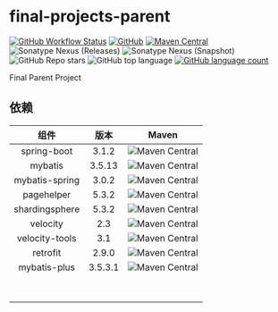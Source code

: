 # final-projects-parent

[![GitHub Workflow Status](https://img.shields.io/github/workflow/status/final-projects/final-dependencies/CI)](https://github.com/final-projectes/final-dependencies/actions?query=workflow%3ACI)
[![GitHub](https://img.shields.io/github/license/final-projects/final-dependencies)](http://www.apache.org/licenses/LICENSE-2.0.html)
[![Maven Central](https://img.shields.io/maven-central/v/org.ifinalframework.project/final-dependencies?label=maven&color=success)](https://mvnrepository.com/search?q=org.ifinalframework)
![Sonatype Nexus (Releases)](https://img.shields.io/nexus/r/org.ifinalframework.project/final-dependencies?server=https://s01.oss.sonatype.org)
![Sonatype Nexus (Snapshot)](https://img.shields.io/nexus/s/org.ifinalframework.project/final-dependencies?server=https://s01.oss.sonatype.org)
![GitHub Repo stars](https://img.shields.io/github/stars/final-projects/final-dependencies)
![GitHub top language](https://img.shields.io/github/languages/top/final-projects/final-dependencies)
[![GitHub language count](https://img.shields.io/github/languages/count/final-projects/final-dependencies)](https://github.com/likly/final-framework)


Final Parent Project

## 依赖

|       组件       |   版本    |                                                    Maven                                                     |
|:--------------:|:-------:|:------------------------------------------------------------------------------------------------------------:|
|  spring-boot   |  3.1.2  | ![Maven Central](https://img.shields.io/maven-central/v/org.springframework.boot/spring-boot-starter-parent) |
|    mybatis     | 3.5.13  |                 ![Maven Central](https://img.shields.io/maven-central/v/org.mybatis/mybatis)                 |
| mybatis-spring |  3.0.2  | ![Maven Central](https://img.shields.io/maven-central/v/org.mybatis.spring.boot/mybatis-spring-boot-starter) |
|   pagehelper   |  5.3.2  |          ![Maven Central](https://img.shields.io/maven-central/v/com.github.pagehelper/pagehelper)           |
| shardingsphere |  5.3.2  | ![Maven Central](https://img.shields.io/maven-central/v/org.apache.shardingsphere/shardingsphere-jdbc-core)  |
|    velocity    |   2.3   |      ![Maven Central](https://img.shields.io/maven-central/v/org.apache.velocity/velocity-engine-core)       |
| velocity-tools |   3.1   |  ![Maven Central](https://img.shields.io/maven-central/v/org.apache.velocity.tools/velocity-tools-generic)   |
|    retrofit    |  2.9.0  |           ![Maven Central](https://img.shields.io/maven-central/v/com.squareup.retrofit2/retrofit)           |
|  mybatis-plus  | 3.5.3.1 |              ![Maven Central](https://img.shields.io/maven-central/v/com.baomidou/mybatis-plus)              |
|                |         |                                                                                                              |
|                |         |                                                                                                              |
|                |         |                                                                                                              |
|                |         |                                                                                                              |
|                |         |                                                                                                              |
|                |         |                                                                                                              |
|                |         |                                                                                                              |
|                |         |                                                                                                              |
